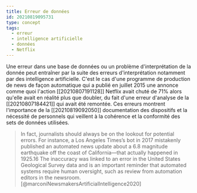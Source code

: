 ```yaml
---
title: Erreur de données
id: 20210819095731
type: concept
tags:
  - erreur
  - intelligence artificielle
  - données
  - Netflix
---
```



Une erreur dans une base de données ou un problème d'interprétation de la donnée peut entraîner par la suite des erreurs d'interprétation notamment par des intelligence artificielle. C'est le cas d'une programme de production de news de façon automatique qui a publié en juillet 2015 une annonce comme quoi l'action [[20210807191128]] Netflix avait chuté de 71% alors qu'elle avait en réalité plus que doubler, du fait d'une erreur d'analyse de la [[20210807184421]] qui avait été remontée.
Ces erreurs montrent l'importance de la [[20210819092050]] documentation des dispositifs et la nécessité de personnels qui veillent à la cohérence et la conformité des sets de données utilisées.

> In fact, journalists should always be on the lookout for potential errors. For instance, a Los Angeles Times’s bot in 2017 mistakenly published an automated news update about a 6.8 magnitude earthquake off the coast of California—that actually happened in 1925.16 The inaccuracy was linked to an error in the United States
> Geological Survey data and is an important reminder that automated systems require human oversight, such as review from automation editors in the newsroom. [@marconiNewsmakersArtificialIntelligence2020]